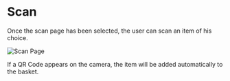 # Scan

Once the scan page has been selected, the user can scan an item of his choice.  

<img :src="$withBase('/auth/login.jpg')" alt="Scan Page">

If a QR Code appears on the camera, the item will be added automatically to the basket.

